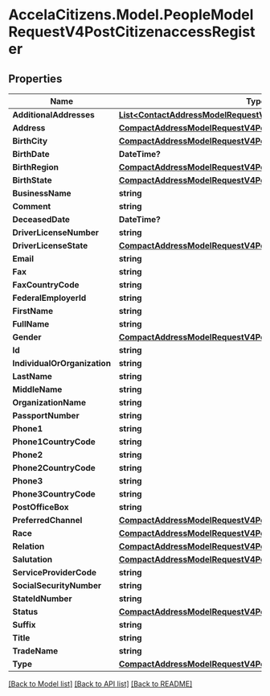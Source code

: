 # AccelaCitizens.Model.PeopleModelRequestV4PostCitizenaccessRegister
## Properties

Name | Type | Description | Notes
------------ | ------------- | ------------- | -------------
**AdditionalAddresses** | [**List&lt;ContactAddressModelRequestV4PostCitizenaccessRegister&gt;**](ContactAddressModelRequestV4PostCitizenaccessRegister.md) |  | [optional] 
**Address** | [**CompactAddressModelRequestV4PostCitizenaccessRegister**](CompactAddressModelRequestV4PostCitizenaccessRegister.md) |  | [optional] 
**BirthCity** | [**CompactAddressModelRequestV4PostCitizenaccessRegisterCountry**](CompactAddressModelRequestV4PostCitizenaccessRegisterCountry.md) |  | [optional] 
**BirthDate** | **DateTime?** |  | [optional] 
**BirthRegion** | [**CompactAddressModelRequestV4PostCitizenaccessRegisterCountry**](CompactAddressModelRequestV4PostCitizenaccessRegisterCountry.md) |  | [optional] 
**BirthState** | [**CompactAddressModelRequestV4PostCitizenaccessRegisterCountry**](CompactAddressModelRequestV4PostCitizenaccessRegisterCountry.md) |  | [optional] 
**BusinessName** | **string** |  | [optional] 
**Comment** | **string** |  | [optional] 
**DeceasedDate** | **DateTime?** |  | [optional] 
**DriverLicenseNumber** | **string** |  | [optional] 
**DriverLicenseState** | [**CompactAddressModelRequestV4PostCitizenaccessRegisterCountry**](CompactAddressModelRequestV4PostCitizenaccessRegisterCountry.md) |  | [optional] 
**Email** | **string** |  | [optional] 
**Fax** | **string** |  | [optional] 
**FaxCountryCode** | **string** |  | [optional] 
**FederalEmployerId** | **string** |  | [optional] 
**FirstName** | **string** |  | [optional] 
**FullName** | **string** |  | [optional] 
**Gender** | [**CompactAddressModelRequestV4PostCitizenaccessRegisterCountry**](CompactAddressModelRequestV4PostCitizenaccessRegisterCountry.md) |  | [optional] 
**Id** | **string** |  | [optional] 
**IndividualOrOrganization** | **string** |  | [optional] 
**LastName** | **string** |  | [optional] 
**MiddleName** | **string** |  | [optional] 
**OrganizationName** | **string** |  | [optional] 
**PassportNumber** | **string** |  | [optional] 
**Phone1** | **string** |  | [optional] 
**Phone1CountryCode** | **string** |  | [optional] 
**Phone2** | **string** |  | [optional] 
**Phone2CountryCode** | **string** |  | [optional] 
**Phone3** | **string** |  | [optional] 
**Phone3CountryCode** | **string** |  | [optional] 
**PostOfficeBox** | **string** |  | [optional] 
**PreferredChannel** | [**CompactAddressModelRequestV4PostCitizenaccessRegisterCountry**](CompactAddressModelRequestV4PostCitizenaccessRegisterCountry.md) |  | [optional] 
**Race** | [**CompactAddressModelRequestV4PostCitizenaccessRegisterCountry**](CompactAddressModelRequestV4PostCitizenaccessRegisterCountry.md) |  | [optional] 
**Relation** | [**CompactAddressModelRequestV4PostCitizenaccessRegisterCountry**](CompactAddressModelRequestV4PostCitizenaccessRegisterCountry.md) |  | [optional] 
**Salutation** | [**CompactAddressModelRequestV4PostCitizenaccessRegisterCountry**](CompactAddressModelRequestV4PostCitizenaccessRegisterCountry.md) |  | [optional] 
**ServiceProviderCode** | **string** |  | [optional] 
**SocialSecurityNumber** | **string** |  | [optional] 
**StateIdNumber** | **string** |  | [optional] 
**Status** | [**CompactAddressModelRequestV4PostCitizenaccessRegisterCountry**](CompactAddressModelRequestV4PostCitizenaccessRegisterCountry.md) |  | [optional] 
**Suffix** | **string** |  | [optional] 
**Title** | **string** |  | [optional] 
**TradeName** | **string** |  | [optional] 
**Type** | [**CompactAddressModelRequestV4PostCitizenaccessRegisterCountry**](CompactAddressModelRequestV4PostCitizenaccessRegisterCountry.md) |  | [optional] 

[[Back to Model list]](../README.md#documentation-for-models) [[Back to API list]](../README.md#documentation-for-api-endpoints) [[Back to README]](../README.md)

